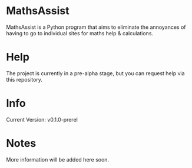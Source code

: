 # MathsAssist

MathsAssist is a Python program that aims to eliminate the annoyances of having to go to individual sites for maths help &amp; calculations.

# Help

The project is currently in a pre-alpha stage, but you can request help via this repository.

# Info

Current Version: v0.1.0-prerel

# Notes

More information will be added here soon.
